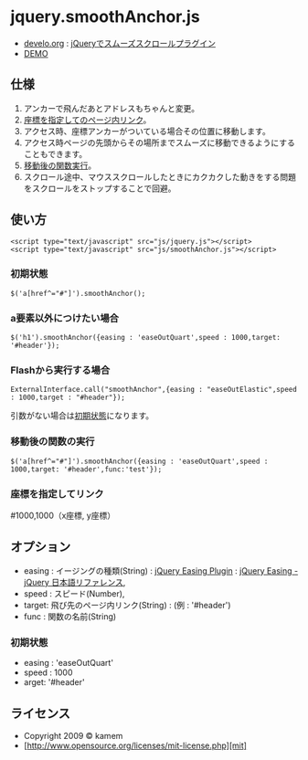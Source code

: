 jquery.smoothAnchor.js
======================
+ [develo.org][develo.org] : [jQueryでスムーズスクロールプラグイン][blogEntry]
+  [DEMO](http://github.develo.org/jquery.smoothAnchor/)

[blogEntry]: http://develo.org/2010/09/05/1301.html "jQueryでスムーズスクロールプラグイン"


仕様
------
1. アンカーで飛んだあとアドレスもちゃんと変更。
2. [座標を指定してのページ内リンク](#zahyou)。
3. アクセス時、座標アンカーがついている場合その位置に移動します。
4. アクセス時ページの先頭からその場所までスムーズに移動できるようにすることもできます。
5. [移動後の関数実行](#func)。
6. スクロール途中、マウススクロールしたときにカクカクした動きをする問題をスクロールをストップすることで回避。


使い方
------
    <script type="text/javascript" src="js/jquery.js"></script>
    <script type="text/javascript" src="js/smoothAnchor.js"></script>

### 初期状態 ###
    $('a[href^="#"]').smoothAnchor();


### a要素以外につけたい場合 ###
    $('h1').smoothAnchor({easing : 'easeOutQuart',speed : 1000,target: '#header'});


### Flashから実行する場合 ###
    ExternalInterface.call("smoothAnchor",{easing : "easeOutElastic",speed : 1000,target : "#header"});
引数がない場合は[初期状態](#default)になります。

### <a name="func">移動後の関数の実行 ###
    $('a[href^="#"]').smoothAnchor({easing : 'easeOutQuart',speed : 1000,target: '#header',func:'test'});

### <a name="zahyou">座標を指定してリンク ###
 #1000,1000（x座標, y座標）

オプション
------
+ <span id="easing">easing : イージングの種類(String) : [jQuery Easing Plugin](http://gsgd.co.uk/sandbox/jquery/easing/) : [jQuery Easing - jQuery 日本語リファレンス](http://semooh.jp/jquery/cont/doc/easing/),  
+ <span id="speed">speed : スピード(Number),  
+ <span id="target">target: 飛び先のページ内リンク(String) :  (例 : '#header')
+ func : 関数の名前(String)

### <a name="default">初期状態 ###
+ easing : 'easeOutQuart'
+ speed : 1000
+ arget: '#header' 


ライセンス
----------
+ Copyright 2009 &copy; kamem
+ [http://www.opensource.org/licenses/mit-license.php][mit]

[develo.org]: http://develo.org/ "develo.org"
[MIT]: http://www.opensource.org/licenses/mit-license.php
